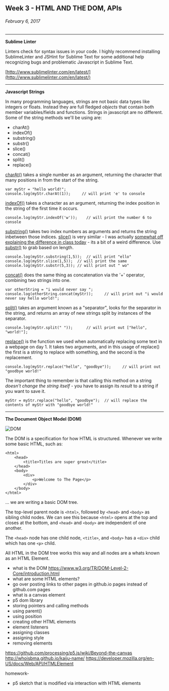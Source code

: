 ## Week 3 - HTML AND THE DOM, APIs

###### February 6, 2017

------

**Sublime Linter**

Linters check for syntax issues in your code. I highly recommend installing SublimeLinter and JSHint for Sublime Text for some additional help recognizing bugs and problematic Javascript in Sublime Text.

[http://www.sublimelinter.com/en/latest/](http://www.sublimelinter.com/en/latest/)

------

**Javascript Strings**

In many programming languages, strings are not basic data types like integers or floats. Instead they are full fledged *objects* that contain both member variables/fields and functions. Strings in javascript are no different. Some of the string methods we'll be using are:

- charAt()
- indexOf()
- substring()
- substr()
- slice()
- concat()
- split()
- replace()

[charAt()](https://developer.mozilla.org/en-US/docs/Web/JavaScript/Reference/Global_Objects/String/charAt) takes a single number as an argument, returning the character that many positions in from the start of the string.

```
var myStr = "hello world!";
console.log(myStr.charAt(1));	  // will print 'e' to console
```

[indexOf()](https://developer.mozilla.org/en-US/docs/Web/JavaScript/Reference/Global_Objects/String/indexOf) takes a character as an argument, returning the index position in the string of the first time it occurs.

```
console.log(myStr.indexOf('w'));	// will print the number 6 to console
```

[substring()](https://developer.mozilla.org/en-US/docs/Web/JavaScript/Reference/Global_Objects/String/substring) takes two index numbers as arguments and returns the string inbetween those indices. [slice()](https://developer.mozilla.org/en-US/docs/Web/JavaScript/Reference/Global_Objects/String/slice) is very similar - I was actually [somewhat off explaining the difference in class today](http://stackoverflow.com/questions/2243824/what-is-the-difference-between-string-slice-and-string-substring) - its a bit of a weird difference. Use [substr()](https://developer.mozilla.org/en-US/docs/Web/JavaScript/Reference/Global_Objects/String/substr) to grab based on length.

```
console.log(myStr.substring(1,5));	// will print "ello"
console.log(myStr.slice(1,5));	// will print the same
console.log(myStr.substr(5,3)); // will print out " wo"
```

[concat()](https://developer.mozilla.org/en-US/docs/Web/JavaScript/Reference/Global_Objects/String/concat) does the same thing as concatenation via the '+' operator, combining two strings into one.

```
var otherString = "i would never say ";
console.log(otherString.concat(myStr));		// will print out "i would never say hello world!";
```

[split()](https://developer.mozilla.org/en-US/docs/Web/JavaScript/Reference/Global_Objects/String/split) takes an argument known as a "separator", looks for the separator in the string, and returns an array of new strings split by instances of the separator.

```
console.log(myStr.split(" "));		// will print out ["hello", "world!"];
```

[replace()](https://developer.mozilla.org/en-US/docs/Web/JavaScript/Reference/Global_Objects/String/replace) is the function we used when automatically replacing some text in a webpage on day 1. It takes two arguments, and in this usage of replace() the first is a string to replace with something, and the second is the replacement.

```
console.log(myStr.replace("hello", "goodbye"));		// will print out "goodbye world!"
```

The important thing to remember is that calling this method on a string *doesn't change the string itself* - you have to assign its *result* to a string if you want to save it.

```
myStr = myStr.replace("hello", "goodbye"); 	// will replace the contents of myStr with "goodbye world!"
```

------

**The Document Object Model (DOM)** 

![DOM](http://www.w3schools.com/js/pic_htmltree.gif "DOM")

The DOM is a specification for how HTML is structured. Whenever we write some basic HTML, such as:

```
<html>
	<head>
		<title>Titles are super great</title>
	</head>
	<body>
		<div>
			<p>Welcome to The Page</p>
		</div>
	</body>
</html>
```

... we are writing a basic DOM tree. 

The top-level parent node is `<html>`, followed by `<head>` and `<body>` as sibling child nodes. We can see this because `<html>` opens at the top and closes at the bottom, and `<head>` and `<body>` are independent of one another.

The `<head>` node has one child node, `<title>`, and `<body>` has a `<div>` child which has one `<p>` child.

All HTML in the DOM tree works this way and all nodes are a whats known as an HTML Element.




- what is the DOM
https://www.w3.org/TR/DOM-Level-2-Core/introduction.html
- what are some HTML elements?
- go over posting links to other pages in github.io pages instead of github.com pages
- what is a canvas element
- p5 dom library
- storing pointers and calling methods
- using parent()
- using position
- creating other HTML elements
- element listeners
- assigning classes
- assigning style
- removing elements

https://github.com/processing/p5.js/wiki/Beyond-the-canvas
http://whoisbma.github.io/kaiju-name/
https://developer.mozilla.org/en-US/docs/Web/API/HTMLElement


homework-
- p5 sketch that is modified via interaction with HTML elements